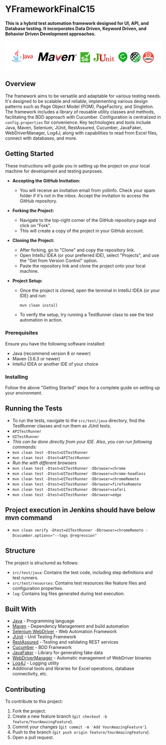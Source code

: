 # YFrameworkFinalC15
#### This is a hybrid test automation framework designed for UI, API, and Database testing. It incorporates Data Driven, Keyword Driven, and Behavior Driven Development approaches.

![Alt text](src/test/resources/testData/tools.png)

## Overview
The framework aims to be versatile and adaptable for various testing needs. 
It's designed to be scalable and reliable, implementing various design patterns such as 
Page Object Model (POM), 
PageFactory, 
and Singleton. 
The framework includes a library of reusable utility classes and methods, facilitating the BDD approach with Cucumber. 
Configuration is centralized in `config.properties` for convenience. 
Key technologies and tools include 
Java, Maven, Selenium, JUnit, RestAssured, Cucumber, JavaFaker, WebDriverManager, Log4J, along with capabilities to read from Excel files, connect with databases, and more.

## Getting Started
These instructions will guide you in setting up the project on your local machine for development and testing purposes.

- **Accepting the GitHub Invitation:**
    - You will receive an invitation email from yollinfo. Check your spam folder if it's not in the inbox. Accept the invitation to access the GitHub repository.

- **Forking the Project:**
    - Navigate to the top-right corner of the GitHub repository page and click on "Fork".
    - This will create a copy of the project in your GitHub account.

- **Cloning the Project:**
    - After forking, go to "Clone" and copy the repository link.
    - Open IntelliJ IDEA (or your preferred IDE), select "Projects", and use the "Get from Version Control" option.
    - Paste the repository link and clone the project onto your local machine.

- **Project Setup:**
    - Once the project is cloned, open the terminal in IntelliJ IDEA (or your IDE) and run:
      ```bash
      mvn clean install
      ```
    - To verify the setup, try running a TestRunner class to see the test automation in action.

### Prerequisites
Ensure you have the following software installed:
- Java (recommend version 8 or newer)
- Maven (3.6.3 or newer)
- IntelliJ IDEA or another IDE of your choice

### Installing
Follow the above "Getting Started" steps for a complete guide on setting up your environment.

## Running the Tests
- To run the tests, navigate to the `src/test/java` directory, find the TestRunner classes and run them as JUnit tests.
- `APITestRunner`
- `UITestRunner`
- _This can be done directly from your IDE. Also, you can run following commands:_
- `mvn clean test -Dtest=UITestRunner`
- `mvn clean test -Dtest=APITestRunner`
- _Run the with different browsers_
- `mvn clean test -Dtest=UITestRunner -Dbrowser=chrome`
- `mvn clean test -Dtest=UITestRunner -Dbrowser=chrome-headless`
- `mvn clean test -Dtest=UITestRunner -Dbrowser=chromeRemote`
- `mvn clean test -Dtest=UITestRunner -Dbrowser=firefoxRemote`
- `mvn clean test -Dtest=UITestRunner -Dbrowser=safari`
- `mvn clean test -Dtest=UITestRunner -Dbrowser=edge`
## Project execution in Jenkins should have below mvn command
- `mvn clean verify -Dtest=UITestRunner -Dbrowser=chromeRemote -Dcucumber.options="--tags @regression"`

## Structure
The project is structured as follows:
- `src/test/java`: Contains the test code, including step definitions and test runners.
- `src/test/resources`: Contains test resources like feature files and configuration properties.
- `log`: Contains log files generated during test execution.

## Built With
- [Java](https://www.java.com/) - Programming language
- [Maven](https://maven.apache.org/) - Dependency Management and build automation
- [Selenium WebDriver](https://www.selenium.dev/) - Web Automation Framework
- [JUnit](https://junit.org/) - Unit Testing Framework
- [RestAssured](https://rest-assured.io/) - Testing and validating REST services
- [Cucumber](https://cucumber.io/) - BDD Framework
- [JavaFaker](https://github.com/DiUS/java-faker) - Library for generating fake data
- [WebDriverManager](https://github.com/bonigarcia/webdrivermanager) - Automatic management of WebDriver binaries
- [Log4J](https://logging.apache.org/log4j/2.x/) - Logging utility
- Additional tools and libraries for Excel operations, database connectivity, etc.

## Contributing
To contribute to this project:
1. Fork the project.
2. Create a new feature branch (`git checkout -b feature/YourAmazingFeature`).
3. Commit your changes (`git commit -m 'Add YourAmazingFeature'`).
4. Push to the branch (`git push origin feature/YourAmazingFeature`).
5. Open a pull request.